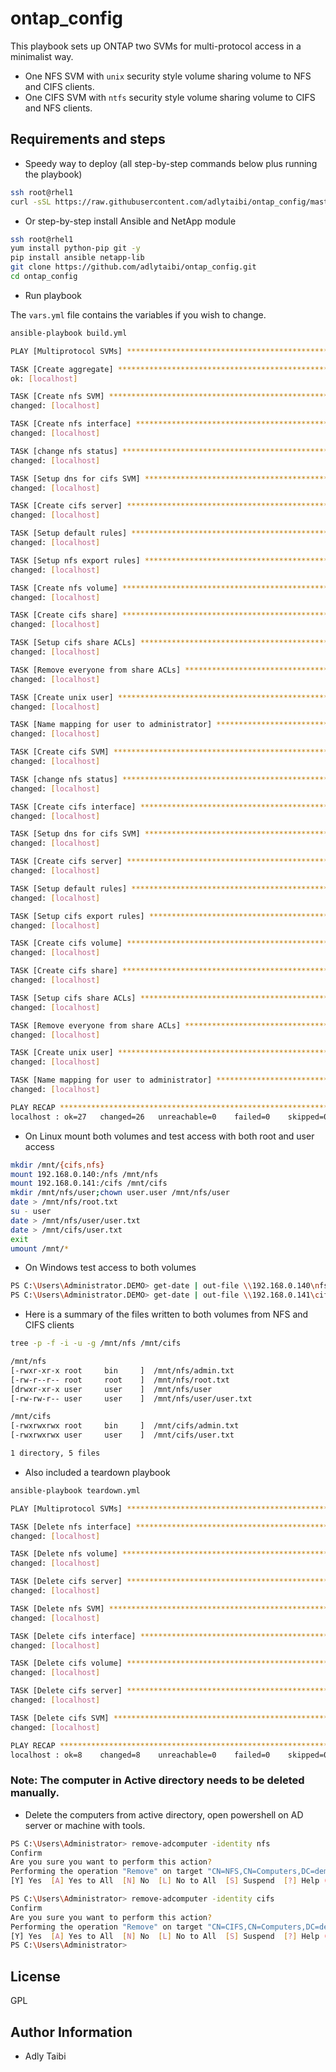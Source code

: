 ontap_config
============

This playbook sets up ONTAP two SVMs for multi-protocol access in a minimalist way.
- One NFS SVM with `unix` security style volume sharing volume to NFS and CIFS clients.
- One CIFS SVM with `ntfs` security style volume sharing volume to CIFS and NFS clients.

Requirements and steps
----------------------

- Speedy way to deploy (all step-by-step commands below plus running the playbook)

```bash
ssh root@rhel1
curl -sSL https://raw.githubusercontent.com/adlytaibi/ontap_config/master/build.sh|bash
```

- Or step-by-step install Ansible and NetApp module

```bash
ssh root@rhel1
yum install python-pip git -y
pip install ansible netapp-lib
git clone https://github.com/adlytaibi/ontap_config.git
cd ontap_config
```

- Run playbook

The `vars.yml` file contains the variables if you wish to change.

```bash
ansible-playbook build.yml

PLAY [Multiprotocol SVMs] **************************************************************

TASK [Create aggregate] ****************************************************************
ok: [localhost]

TASK [Create nfs SVM] ******************************************************************
changed: [localhost]

TASK [Create nfs interface] ************************************************************
changed: [localhost]

TASK [change nfs status] ***************************************************************
changed: [localhost]

TASK [Setup dns for cifs SVM] **********************************************************
changed: [localhost]

TASK [Create cifs server] **************************************************************
changed: [localhost]

TASK [Setup default rules] *************************************************************
changed: [localhost]

TASK [Setup nfs export rules] **********************************************************
changed: [localhost]

TASK [Create nfs volume] ***************************************************************
changed: [localhost]

TASK [Create cifs share] ***************************************************************
changed: [localhost]

TASK [Setup cifs share ACLs] ***********************************************************
changed: [localhost]

TASK [Remove everyone from share ACLs] *************************************************
changed: [localhost]

TASK [Create unix user] ****************************************************************
changed: [localhost]

TASK [Name mapping for user to administrator] ******************************************
changed: [localhost]

TASK [Create cifs SVM] *****************************************************************
changed: [localhost]

TASK [change nfs status] ***************************************************************
changed: [localhost]

TASK [Create cifs interface] ***********************************************************
changed: [localhost]

TASK [Setup dns for cifs SVM] **********************************************************
changed: [localhost]

TASK [Create cifs server] **************************************************************
changed: [localhost]

TASK [Setup default rules] *************************************************************
changed: [localhost]

TASK [Setup cifs export rules] *********************************************************
changed: [localhost]

TASK [Create cifs volume] **************************************************************
changed: [localhost]

TASK [Create cifs share] ***************************************************************
changed: [localhost]

TASK [Setup cifs share ACLs] ***********************************************************
changed: [localhost]

TASK [Remove everyone from share ACLs] *************************************************
changed: [localhost]

TASK [Create unix user] ****************************************************************
changed: [localhost]

TASK [Name mapping for user to administrator] ******************************************
changed: [localhost]

PLAY RECAP *****************************************************************************
localhost : ok=27   changed=26   unreachable=0    failed=0    skipped=0    rescued=0    ignored=0
```

- On Linux mount both volumes and test access with both root and user access

```bash
mkdir /mnt/{cifs,nfs}
mount 192.168.0.140:/nfs /mnt/nfs
mount 192.168.0.141:/cifs /mnt/cifs
mkdir /mnt/nfs/user;chown user.user /mnt/nfs/user
date > /mnt/nfs/root.txt
su - user
date > /mnt/nfs/user/user.txt
date > /mnt/cifs/user.txt
exit
umount /mnt/*
```

- On Windows test access to both volumes

```bash
PS C:\Users\Administrator.DEMO> get-date | out-file \\192.168.0.140\nfs\admin.txt
PS C:\Users\Administrator.DEMO> get-date | out-file \\192.168.0.141\cifs\admin.txt
```

- Here is a summary of the files written to both volumes from NFS and CIFS clients

```bash
tree -p -f -i -u -g /mnt/nfs /mnt/cifs

/mnt/nfs
[-rwxr-xr-x root     bin     ]  /mnt/nfs/admin.txt
[-rw-r--r-- root     root    ]  /mnt/nfs/root.txt
[drwxr-xr-x user     user    ]  /mnt/nfs/user
[-rw-rw-r-- user     user    ]  /mnt/nfs/user/user.txt

/mnt/cifs
[-rwxrwxrwx root     bin     ]  /mnt/cifs/admin.txt
[-rwxrwxrwx user     user    ]  /mnt/cifs/user.txt

1 directory, 5 files
```

- Also included a teardown playbook

```bash
ansible-playbook teardown.yml

PLAY [Multiprotocol SVMs] **************************************************************

TASK [Delete nfs interface] ************************************************************
changed: [localhost]

TASK [Delete nfs volume] ***************************************************************
changed: [localhost]

TASK [Delete cifs server] **************************************************************
changed: [localhost]

TASK [Delete nfs SVM] ******************************************************************
changed: [localhost]

TASK [Delete cifs interface] ***********************************************************
changed: [localhost]

TASK [Delete cifs volume] **************************************************************
changed: [localhost]

TASK [Delete cifs server] **************************************************************
changed: [localhost]

TASK [Delete cifs SVM] *****************************************************************
changed: [localhost]

PLAY RECAP *****************************************************************************
localhost : ok=8    changed=8    unreachable=0    failed=0    skipped=0    rescued=0    ignored=0
```

### Note: The computer in Active directory needs to be deleted manually.

- Delete the computers from active directory, open powershell on AD server or machine with tools.

```bash
PS C:\Users\Administrator> remove-adcomputer -identity nfs
Confirm
Are you sure you want to perform this action?
Performing the operation "Remove" on target "CN=NFS,CN=Computers,DC=demo,DC=netapp,DC=com".
[Y] Yes  [A] Yes to All  [N] No  [L] No to All  [S] Suspend  [?] Help (default is "Y"):

PS C:\Users\Administrator> remove-adcomputer -identity cifs
Confirm
Are you sure you want to perform this action?
Performing the operation "Remove" on target "CN=CIFS,CN=Computers,DC=demo,DC=netapp,DC=com".
[Y] Yes  [A] Yes to All  [N] No  [L] No to All  [S] Suspend  [?] Help (default is "Y"):
PS C:\Users\Administrator>
```

License
-------

GPL

Author Information
------------------

- Adly Taibi

